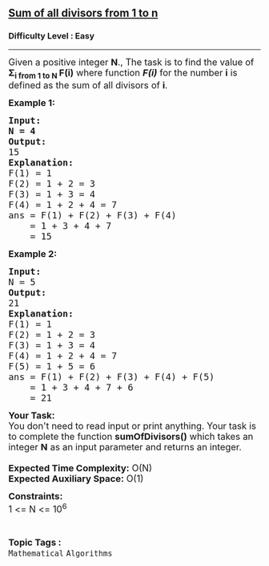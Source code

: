 <h2><a href="https://www.geeksforgeeks.org/problems/sum-of-all-divisors-from-1-to-n4738/1?page=2&status=solved&sortBy=submissions">Sum of all divisors from 1 to n</a></h2><h3>Difficulty Level : Easy</h3><hr><div class="problems_problem_content__Xm_eO"><p><span style="font-size: 18px;">Given a positive integer <strong>N</strong>., The task is to find the value of <strong>Σ<sub>i from 1 to N </sub></strong></span><span style="font-size: 18px;"><strong>F(i)</strong> where function </span><em style="font-size: 18px;"><strong>F(i)</strong></em><span style="font-size: 18px;"> for the number </span><strong style="font-size: 18px;">i</strong><span style="font-size: 18px;"> is defined as the sum of all divisors of </span><strong style="font-size: 18px;">i</strong><span style="font-size: 18px;">.</span></p>
<p><strong><span style="font-size: 18px;">Example 1:</span></strong></p>
<pre><strong><span style="font-size: 18px;">Input:
N = 4</span></strong>
<strong><span style="font-size: 18px;">Output:
</span></strong><span style="font-size: 18px;">15</span>
<span style="font-size: 18px;"><strong>Explanation:</strong>
F(1) = 1
F(2) = 1 + 2 = 3
F(3) = 1 + 3 = 4
F(4) = 1 + 2 + 4 = 7
ans = F(1) + F(2) + F(3) + F(4)
    = 1 + 3 + 4 + 7
    = 15</span></pre>
<p><strong><span style="font-size: 18px;">Example 2:</span></strong></p>
<pre><strong><span style="font-size: 18px;">Input:
</span></strong><span style="font-size: 18px;">N = 5</span>
<strong><span style="font-size: 18px;">Output:
</span></strong><span style="font-size: 18px;">21</span>
<strong><span style="font-size: 18px;">Explanation:
</span></strong><span style="font-size: 18px;">F(1) = 1
F(2) = 1 + 2 = 3
F(3) = 1 + 3 = 4
F(4) = 1 + 2 + 4 = 7
F(5) = 1 + 5 = 6
ans = F(1) + F(2) + F(3) + F(4) + F(5)
    = 1 + 3 + 4 + 7 + 6
    = 21</span></pre>
<p><span style="font-size: 18px;"><strong>Your Task:&nbsp;&nbsp;</strong><br>You don't need to read input or print anything. Your task is to complete the function&nbsp;<strong>sumOfDivisors()</strong>&nbsp;which takes an integer <strong>N</strong> as an input parameter and returns an integer.<br><br><strong>Expected Time Complexity:</strong>&nbsp;O(N)<br><strong>Expected Auxiliary Space:</strong>&nbsp;O(1)</span></p>
<p><span style="font-size: 18px;"><strong>Constraints:</strong><br>1 &lt;= N &lt;= 10<sup>6</sup></span></p></div><br><p><span style=font-size:18px><strong>Topic Tags : </strong><br><code>Mathematical</code>&nbsp;<code>Algorithms</code>&nbsp;